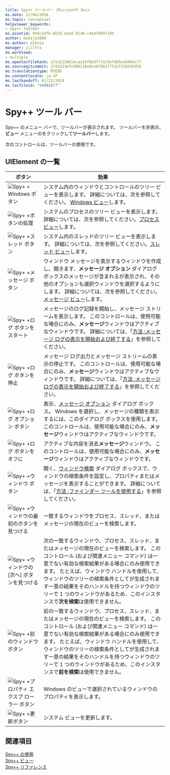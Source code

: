 ```yaml
---
title: Spy++ ツールバー |Microsoft Docs
ms.date: 11/04/2016
ms.topic: conceptual
helpviewer_keywords:
- Spy++ toolbar
ms.assetid: 949c18fb-bb25-42ed-9130-c4a47869f24d
author: mikejo5000
ms.author: mikejo
manager: jillfra
ms.workload:
- multiple
ms.openlocfilehash: a7a3213d614caa19fb6df77a72efd05e36484c77
ms.sourcegitcommit: 2193323efc608118e0ce6f6b2ff532f158245d56
ms.translationtype: MTE95
ms.contentlocale: ja-JP
ms.lasthandoff: 01/25/2019
ms.locfileid: "54982677"
---
```

# <a name="spy-toolbar"></a>Spy++ ツール バー
Spy++ のメニュー バーで、ツールバーが表示されます。 ツールバーを非表示、**ビュー**  メニューのをクリックして**ツールバー**します。  
  
 次のコントロールは、ツールバーの使用です。  
  
## <a name="uielement-list"></a>UIElement の一覧  
  
|ボタン|効果|  
|------------|------------|  
|![Spy&#43; &#43; Windows ボタン](../debugger/media/icon_spy--_windows.gif "Icon_Spy + (_w)")|システム内のウィンドウとコントロールのツリー ビューを表示します。 詳細については、次を参照してください。 [Windows ビュー](../debugger/windows-view.md)します。|  
|![Spy&#43; &#43;ボタンの処理](../debugger/media/icon_spy--_processes.gif "Icon_Spy + _Processes")|システムのプロセスのツリー ビューを表示します。 詳細については、次を参照してください。[プロセス ビュー](../debugger/processes-view.md)します。|  
|![Spy&#43; &#43;スレッド ボタン](../debugger/media/icon_spy--_threads.gif "Icon_Spy + _Threads")|システム内のスレッドのツリー ビューを表示します。 詳細については、次を参照してください。[スレッド ビュー](../debugger/threads-view.md)します。|  
|![Spy&#43; &#43;メッセージ ボタン](../debugger/media/icon_spy--_messages.gif "Icon_Spy + メッセージ (_m)")|ウィンドウ メッセージを表示するウィンドウを作成し、開きます、**メッセージ オプション** ダイアログ ボックスのメッセージが含まれるが表示され、その他のオプションも選択ウィンドウを選択するようにします。 詳細については、次を参照してください。[メッセージ ビュー](../debugger/messages-view.md)します。|  
|![Spy&#43; &#43;ログ ボタンをスタート](../debugger/media/icon_spy--_startlog.gif "Icon_Spy + _StartLog")|メッセージのログ記録を開始し、メッセージ ストリームを表示します。 このコントロールは、使用可能な場合にのみ、**メッセージ**ウィンドウはアクティブなウィンドウです。 詳細については、「[方法 :メッセージ ログの表示を開始および終了する](../debugger/how-to-start-and-stop-the-message-log-display.md)」を参照してください。|  
|![Spy&#43; &#43;ログ ボタンを停止](../debugger/media/icon_spy--_stoplog.gif "Icon_Spy + _StopLog")|メッセージ ログ出力とメッセージ ストリームの表示の停止です。 このコントロールは、使用可能な場合にのみ、**メッセージ**ウィンドウはアクティブなウィンドウです。 詳細については、「[方法 :メッセージ ログの表示を開始および終了する](../debugger/how-to-start-and-stop-the-message-log-display.md)」を参照してください。|  
|![Spy&#43; &#43;ログ オプション ボタン](../debugger/media/icon_spy--_logoptions.gif "Icon_Spy + _LogOptions")|表示、[メッセージ オプション](../debugger/message-options-dialog-box.md) ダイアログ ボックス。 Windows を選択し、メッセージの種類を表示するには、このダイアログ ボックスを使用します。 このコントロールは、使用可能な場合にのみ、**メッセージ**ウィンドウはアクティブなウィンドウです。|  
|![Spy&#43; &#43;ログ ボタンをオフに](../debugger/media/spy--_clearlog.gif "スパイ + _ClearLog")|アクティブな内容を消去**メッセージ**ウィンドウ。 このコントロールは、使用可能な場合にのみ、**メッセージ**ウィンドウはアクティブなウィンドウです。|  
|![Spy&#43; &#43;ウィンドウ ボタン](../debugger/media/icon_spy--_findwindow.gif "Icon_Spy + _FindWindow")|開く、[ウィンドウ検索](../debugger/find-window-dialog-box.md) ダイアログ ボックスで、ウィンドウの検索条件を設定し、プロパティまたはメッセージを表示することができます。 詳細については、「[方法 :ファインダー ツールを使用する](../debugger/how-to-use-the-finder-tool.md)」を参照してください。|  
|![Spy&#43; &#43;ウィンドウの最初のボタンを見つける](../debugger/media/icon_spy--_window.gif "Icon_Spy + _Window")|一致するウィンドウをプロセス、スレッド、またはメッセージの現在のビューを検索します。|  
|![Spy&#43; &#43;ウィンドウの [次へ] ボタンを見つける](../debugger/media/icon_spy--_nextwindow.gif "Icon_Spy + _NextWindow")|次の一致するウィンドウ、プロセス、スレッド、またはメッセージの現在のビューを検索します。 このコントロール (および関連メニュー コマンド) は一意でない有効な検索結果がある場合にのみ使用できます。 たとえば、ウィンドウ ハンドルを使用して、ウィンドウのツリーの検索条件としてが生成されます一意の結果をそのハンドルを持つウィンドウのツリーで 1 つのウィンドウがあるため、このインスタンスで**次を検索**は使用できません。|  
|![Spy&#43; &#43;前のウィンドウ ボタン](../debugger/media/icon_spy--_prevwindow.gif "Icon_Spy + _PrevWindow")|前の一致するウィンドウ、プロセス、スレッド、またはメッセージの現在のビューを検索します。 このコントロール (および関連メニュー コマンド) は一意でない有効な検索結果がある場合にのみ使用できます。 たとえば、ウィンドウ ハンドルを使用して、ウィンドウのツリーの検索条件としてが生成されます一意の結果をそのハンドルを持つウィンドウのツリーで 1 つのウィンドウがあるため、このインスタンスで**前を検索**は使用できません。|  
|![Spy&#43; &#43;プロパティ エクスプ ローラー ボタン](../debugger/media/icon_spy--_propexp.gif "Icon_Spy + _PropExp")|Windows のビューで選択されているウィンドウのプロパティを表示します。|  
|![Spy&#43; &#43;更新ボタン](../debugger/media/icon_spy--_refresh.gif "Icon_Spy + 更新 (_r)")|システム ビューを更新します。|  
  
## <a name="see-also"></a>関連項目  
 [Spy++ の使用](../debugger/using-spy-increment.md)   
 [Spy++ ビュー](../debugger/spy-increment-views.md)   
 [Spy++ リファレンス](../debugger/spy-increment-reference.md)